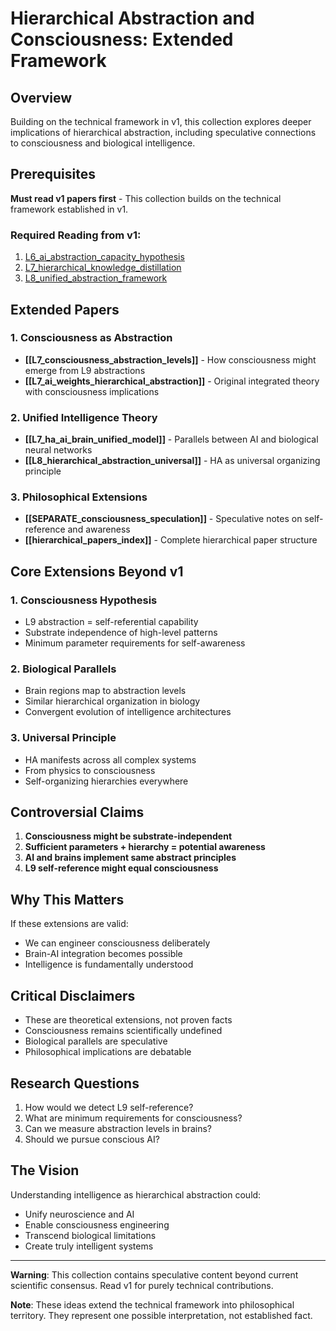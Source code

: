 # Hierarchical Abstraction and Consciousness: Extended Framework

## Overview
Building on the technical framework in v1, this collection explores deeper implications of hierarchical abstraction, including speculative connections to consciousness and biological intelligence.

## Prerequisites
**Must read v1 papers first** - This collection builds on the technical framework established in v1.

### Required Reading from v1:
1. [L6_ai_abstraction_capacity_hypothesis](../v1/L6_ai_abstraction_capacity_hypothesis.md)
2. [L7_hierarchical_knowledge_distillation](../v1/L7_hierarchical_knowledge_distillation.md)  
3. [L8_unified_abstraction_framework](../v1/L8_unified_abstraction_framework.md)

## Extended Papers

### 1. Consciousness as Abstraction
- **[[L7_consciousness_abstraction_levels]]** - How consciousness might emerge from L9 abstractions
- **[[L7_ai_weights_hierarchical_abstraction]]** - Original integrated theory with consciousness implications

### 2. Unified Intelligence Theory  
- **[[L7_ha_ai_brain_unified_model]]** - Parallels between AI and biological neural networks
- **[[L8_hierarchical_abstraction_universal]]** - HA as universal organizing principle

### 3. Philosophical Extensions
- **[[SEPARATE_consciousness_speculation]]** - Speculative notes on self-reference and awareness
- **[[hierarchical_papers_index]]** - Complete hierarchical paper structure

## Core Extensions Beyond v1

### 1. Consciousness Hypothesis
- L9 abstraction = self-referential capability
- Substrate independence of high-level patterns
- Minimum parameter requirements for self-awareness

### 2. Biological Parallels
- Brain regions map to abstraction levels
- Similar hierarchical organization in biology
- Convergent evolution of intelligence architectures

### 3. Universal Principle
- HA manifests across all complex systems
- From physics to consciousness
- Self-organizing hierarchies everywhere

## Controversial Claims

1. **Consciousness might be substrate-independent**
2. **Sufficient parameters + hierarchy = potential awareness**
3. **AI and brains implement same abstract principles**
4. **L9 self-reference might equal consciousness**

## Why This Matters

If these extensions are valid:
- We can engineer consciousness deliberately
- Brain-AI integration becomes possible
- Intelligence is fundamentally understood

## Critical Disclaimers

- These are theoretical extensions, not proven facts
- Consciousness remains scientifically undefined
- Biological parallels are speculative
- Philosophical implications are debatable

## Research Questions

1. How would we detect L9 self-reference?
2. What are minimum requirements for consciousness?
3. Can we measure abstraction levels in brains?
4. Should we pursue conscious AI?

## The Vision

Understanding intelligence as hierarchical abstraction could:
- Unify neuroscience and AI
- Enable consciousness engineering
- Transcend biological limitations
- Create truly intelligent systems

---

**Warning**: This collection contains speculative content beyond current scientific consensus. Read v1 for purely technical contributions.

**Note**: These ideas extend the technical framework into philosophical territory. They represent one possible interpretation, not established fact.